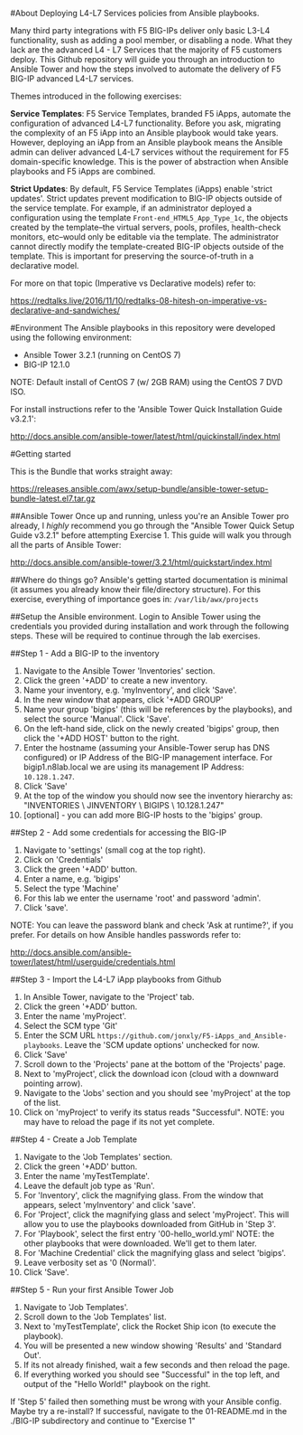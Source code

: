 #About
Deploying L4-L7 Services policies from Ansible playbooks.

Many third party integrations with F5 BIG-IPs deliver only basic L3-L4 functionality, sush as adding a pool member, or disabling a node. What they lack are the advanced L4 - L7 Services that the majority of F5 customers deploy. This Github repository will guide you through an introduction to Ansible Tower and how the steps involved to automate the delivery of F5 BIG-IP advanced L4-L7 services.

Themes introduced in the following exercises:

**Service Templates**:
F5 Service Templates, branded F5 iApps, automate the configuration of advanced L4-L7 functionality. Before you ask, migrating the complexity of an F5 iApp into an Ansible playbook would take years. However, deploying an iApp from an Ansible playbook means the Ansible admin can deliver advanced L4-L7 services without the requirement for F5 domain-specific knowledge. This is the power of abstraction when Ansible playbooks and F5 iApps are combined.

**Strict Updates**:
By default, F5 Service Templates (iApps) enable 'strict updates'. Strict updates prevent modification to BIG-IP objects outside of the service template. For example, if an administrator deployed a configuration using the template `Front-end_HTML5_App_Type_1c`, the objects created by the template–the virtual servers, pools, profiles, health-check monitors, etc–would only be editable via the template. The administrator cannot directly modify the template-created BIG-IP objects outside of the template. This is important for preserving the source-of-truth in a declarative model.

For more on that topic (Imperative vs Declarative models) refer to:

https://redtalks.live/2016/11/10/redtalks-08-hitesh-on-imperative-vs-declarative-and-sandwiches/

#Environment
The Ansible playbooks in this repository were developed using the following environment:

* Ansible Tower 3.2.1 (running on CentOS 7)
* BIG-IP 12.1.0

NOTE: Default install of CentOS 7 (w/ 2GB RAM) using the CentOS 7 DVD ISO.

For install instructions refer to the 'Ansible Tower Quick Installation Guide v3.2.1':

http://docs.ansible.com/ansible-tower/latest/html/quickinstall/index.html

#Getting started

This is the Bundle that works straight away:

https://releases.ansible.com/awx/setup-bundle/ansible-tower-setup-bundle-latest.el7.tar.gz

##Ansible Tower
Once up and running, unless you're an Ansible Tower pro already, I *highly* recommend you go through the "Ansible Tower Quick Setup Guide v3.2.1" before attempting Exercise 1. This guide will walk you through all the parts of Ansible Tower:

http://docs.ansible.com/ansible-tower/3.2.1/html/quickstart/index.html

##Where do things go?
Ansible's getting started documentation is minimal (it assumes you already know their file/directory structure). For this exercise, everything of importance goes in:
`/var/lib/awx/projects`

##Setup the Ansible environment.
Login to Ansible Tower using the credentials you provided during installation and work through the following steps. These will be required to continue through the lab exercises.

##Step 1 - Add a BIG-IP to the inventory
1. Navigate to the Ansible Tower 'Inventories' section.
2. Click the green '+ADD' to create a new inventory.
3. Name your inventory, e.g. 'myInventory', and click 'Save'.
4. In the new window that appears, click '+ADD GROUP'
5. Name your group 'bigips' (this will be references by the playbooks), and select the source 'Manual'. Click 'Save'.
6. On the left-hand side, click on the newly created 'bigips' group, then click the '+ADD HOST' button to the right.
7. Enter the hostname (assuming your Ansible-Tower serup has DNS configured) or IP Address of the BIG-IP management interface. For bigip1.n8lab.local we are using its management IP Address: `10.128.1.247`.
8. Click 'Save'
9. At the top of the window you should now see the inventory hierarchy as: "INVENTORIES \ JINVENTORY \ BIGIPS \ 10.128.1.247"
10. [optional] - you can add more BIG-IP hosts to the 'bigips' group.

##Step 2 - Add some credentials for accessing the BIG-IP
1. Navigate to 'settings' (small cog at the top right).
2. Click on 'Credentials'
3. Click the green '+ADD' button.
4. Enter a name, e.g. 'bigips'
5. Select the type 'Machine'
6. For this lab we enter the username 'root' and password 'admin'.
7. Click 'save'.

NOTE: You can leave the password blank and check 'Ask at runtime?', if you prefer. For details on how Ansible handles passwords refer to:

http://docs.ansible.com/ansible-tower/latest/html/userguide/credentials.html

##Step 3 - Import the L4-L7 iApp playbooks from Github
1. In Ansible Tower, navigate to the 'Project' tab.
2. Click the green '+ADD' button.
3. Enter the name 'myProject'.
4. Select the SCM type 'Git'
5. Enter the SCM URL `https://github.com/jonxly/F5-iApps_and_Ansible-playbooks`. Leave the 'SCM update options' unchecked for now.
6. Click 'Save'
7. Scroll down to the 'Projects' pane at the bottom of the 'Projects' page.
8. Next to 'myProject', click the download icon (cloud with a downward pointing arrow).
9. Navigate to the 'Jobs' section and you should see 'myProject' at the top of the list.
10. Click on 'myProject' to verify its status reads "Successful". NOTE: you may have to reload the page if its not yet complete.

##Step 4 - Create a Job Template
1. Navigate to the 'Job Templates' section.
2. Click the green '+ADD' button.
3. Enter the name 'myTestTemplate'.
4. Leave the default job type as 'Run'.
5. For 'Inventory', click the magnifying glass. From the window that appears, select 'myInventory' and click 'save'.
6. For 'Project', click the magnifying glass and select 'myProject'. This will allow you to use the playbooks downloaded from GitHub in 'Step 3'.
7. For 'Playbook', select the first entry '00-hello_world.yml' NOTE: the other playbooks that were downloaded. We'll get to them later.
8. For 'Machine Credential' click the magnifying glass and select 'bigips'.
9. Leave verbosity set as '0 (Normal)'.
10. Click 'Save'.

##Step 5 - Run your first Ansible Tower Job
1. Navigate to 'Job Templates'.
2. Scroll down to the 'Job Templates' list.
3. Next to 'myTestTemplate', click the Rocket Ship icon (to execute the playbook).
4. You will be presented a new window showing 'Results' and 'Standard Out'.
5. If its not already finished, wait a few seconds and then reload the page.
6. If everything worked you should see "Successful" in the top left, and output of the "Hello World!" playbook on the right.

If 'Step 5' failed then something must be wrong with your Ansible config. Maybe try a re-install?
If successful, navigate to the 01-README.md in the ./BIG-IP subdirectory and continue to "Exercise 1"
